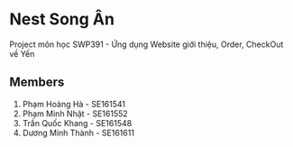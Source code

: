 # Nest Song Ân
Project môn học SWP391 - Ứng dụng Website giới thiệu, Order, CheckOut về Yến 

## Members
1. Phạm Hoàng Hà - SE161541
2. Phạm Minh Nhật - SE161552
3. Trần Quốc Khang - SE161548
4. Dương Minh Thành - SE161611
